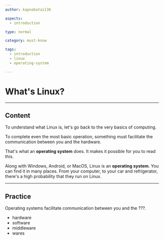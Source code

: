 ```yaml
---
author: kapnobatai136

aspects:
  - introduction

type: normal

category: must-know

tags:
  - introduction
  - linux
  - operating-system

---
```


# What's Linux?

---
## Content

To understand what Linux is, let's go back to the very basics of computing.

To complete even the most basic operation, something must facilitate the communication between you and the hardware. 

That's what an **operating system** does. It makes it possible for you to read this.

Along with Windows, Android, or MacOS, Linux is an **operating system**. You can find it in many places. From your computer, to your car and refrigerator, there's a high probability that they run on Linux.

---
## Practice

Operating systems facilitate communication between you and the ???.

* hardware
* software
* middleware
* wares